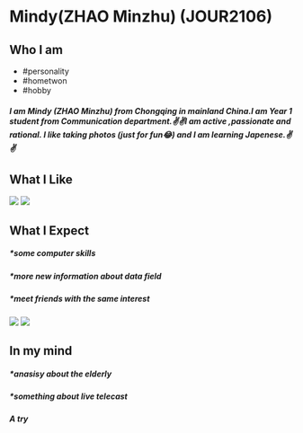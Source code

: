 # Mindy(ZHAO Minzhu) (JOUR2106)
## Who I am
* #personality
* #hometwon
* #hobby
#####    I am Mindy (ZHAO Minzhu) from Chongqing in mainland China.I am Year 1 student from Communication department.✌️✌️I am  active ,passionate and rational. I like taking  photos (just for fun😂) and I am  learning Japenese.✌️✌️
## What I Like
![](http://s3img.city.sina.com.cn/xiancheng/common/thumbnail/0/0c0eaff20b58b190c71099f77feaa13b.jpg)
![](https://images1.epochhk.com/pictures/91445/%E6%9C%89%E6%9C%BA%E5%86%9C%E7%94%9C%E5%93%811@1200x1200.jpg)
## What I Expect
##### *some computer skills
##### *more new information about data field
##### *meet friends with the same interest
![](https://cdn.lifehack.org/wp-content/uploads/2018/09/computer-skills-1024x768.jpeg)
![](http://www.bmmguru.in/wp-content/uploads/2018/08/Big-Data-Terms-you-should-know.jpg)
## In my mind
##### *anasisy about the elderly
##### *something about live telecast


##### A try 

